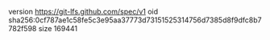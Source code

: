 version https://git-lfs.github.com/spec/v1
oid sha256:0cf787ae1c58fe5c3e95aa37773d73151525314756d7385d8f9dfc8b7782f598
size 169441
